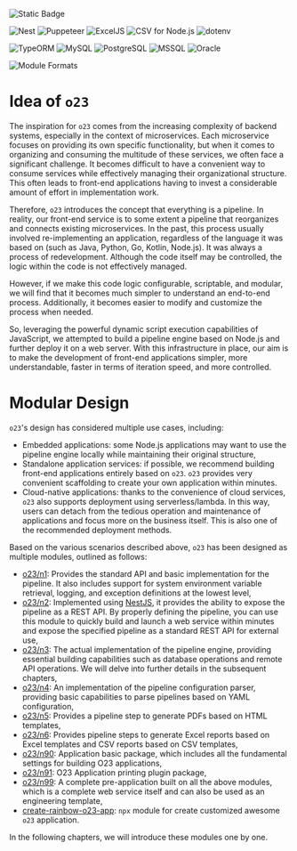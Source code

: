 ![Static Badge](https://img.shields.io/badge/InsureMO-777AF2.svg)

![Nest](https://img.shields.io/badge/nest-white.svg?logo=nestjs&logoColor=E0234E&style=social)
![Puppeteer](https://img.shields.io/badge/Puppeteer-white.svg?logo=puppeteer&logoColor=40B5A4&style=social)
![ExcelJS](https://img.shields.io/badge/ExcelJS-white.svg?logo=microsoftexcel&logoColor=217346&style=social)
![CSV for Node.js](https://img.shields.io/badge/CSV%20for%20Node.js-548694.svg)
![dotenv](https://img.shields.io/badge/dotenv-white.svg?logo=dotenv&logoColor=ECD53F&style=social)

![TypeORM](https://img.shields.io/badge/TypeORM-E83524.svg)
![MySQL](https://img.shields.io/badge/MySQL-white.svg?logo=mysql&logoColor=4479A1&style=social)
![PostgreSQL](https://img.shields.io/badge/PostgreSQL-white.svg?logo=postgresql&logoColor=4169E1&style=social)
![MSSQL](https://img.shields.io/badge/MSSQL-white.svg?logo=microsoftsqlserver&logoColor=CC2927&style=social)
![Oracle](https://img.shields.io/badge/Oracle-white.svg?logo=oracle&logoColor=F80000&style=social)

![Module Formats](https://img.shields.io/badge/module%20formats-cjs-green.svg)

# Idea of `o23`

The inspiration for `o23` comes from the increasing complexity of backend systems, especially in the context of microservices. Each
microservice focuses on providing its own specific functionality, but when it comes to organizing and consuming the multitude of these
services, we often face a significant challenge. It becomes difficult to have a convenient way to consume services while effectively
managing their organizational structure. This often leads to front-end applications having to invest a considerable amount of effort in
implementation work.

Therefore, `o23` introduces the concept that everything is a pipeline. In reality, our front-end service is to some extent a pipeline that
reorganizes and connects existing microservices. In the past, this process usually involved re-implementing an application, regardless of
the language it was based on (such as Java, Python, Go, Kotlin, Node.js). It was always a process of redevelopment. Although the code itself
may be
controlled, the logic within the code is not effectively managed.

However, if we make this code logic configurable, scriptable, and modular, we will find that it becomes much simpler to understand an
end-to-end process. Additionally, it becomes easier to modify and customize the process when needed.

So, leveraging the powerful dynamic script execution capabilities of JavaScript, we attempted to build a pipeline engine based on Node.js
and further deploy it on a web server. With this infrastructure in place, our aim is to make the development of front-end applications
simpler, more understandable, faster in terms of iteration speed, and more controlled.

# Modular Design

`o23`'s design has considered multiple use cases, including:

- Embedded applications: some Node.js applications may want to use the pipeline engine locally while maintaining their original structure,
- Standalone application services: if possible, we recommend building front-end applications entirely based on `o23`. `o23` provides very
  convenient scaffolding to create your own application within minutes.
- Cloud-native applications: thanks to the convenience of cloud services, `o23` also supports deployment using serverless/lambda. In this
  way, users can detach from the tedious operation and maintenance of applications and focus more on the business itself. This is also one
  of the recommended deployment methods.

Based on the various scenarios described above, `o23` has been designed as multiple modules, outlined as follows:

- [o23/n1](o23-n1/README.md): Provides the standard API and basic implementation for the pipeline. It also includes support for system
  environment variable retrieval, logging, and exception definitions at the lowest level,
- [o23/n2](o23-n2/README.md): Implemented using [NestJS](https://nestjs.com/), it provides the ability to expose the pipeline as a REST API.
  By properly defining the pipeline, you can use this module to quickly build and launch a web service within minutes and expose the
  specified pipeline as a standard REST API for external use,
- [o23/n3](o23-n3/README.md): The actual implementation of the pipeline engine, providing essential building capabilities such as database
  operations and remote API operations. We will delve into further details in the subsequent chapters,
- [o23/n4](o23-n4/README.md): An implementation of the pipeline configuration parser, providing basic capabilities to parse pipelines based
  on YAML configuration,
- [o23/n5](o23-n5/README.md): Provides a pipeline step to generate PDFs based on HTML templates,
- [o23/n6](o23-n6/README.md): Provides pipeline steps to generate Excel reports based on Excel templates and CSV reports based on CSV
  templates,
- [o23/n90](o23-n90/README.md): Application basic package, which includes all the fundamental settings for building O23 applications,
- [o23/n91](o23-n91/README.md): O23 Application printing plugin package,
- [o23/n99](o23-n99/README.md): A complete pre-application built on all the above modules, which is a complete web service itself and can
  also be used as an engineering template,
- [create-rainbow-o23-app](create-rainbow-o23-app/README.md): `npx` module for create customized awesome `o23` application.

In the following chapters, we will introduce these modules one by one.
